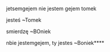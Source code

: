 jetsemgejem
nie jestem gejem tomek 


jesteś ~Tomek


smierdzę ~BOniek




nbie jestemgejem, ty jestes ~Boniek****
